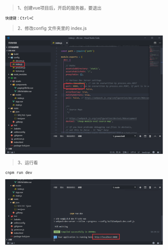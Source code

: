 > 1、创建vue项目后，开启的服务器，要退出

```
快捷键：Ctrl+C
```

>2、修改config 文件夹里的 index.js

![](image/9-1.png)

>3、运行看

```
cnpm run dev
```

![](image/9-2.png)